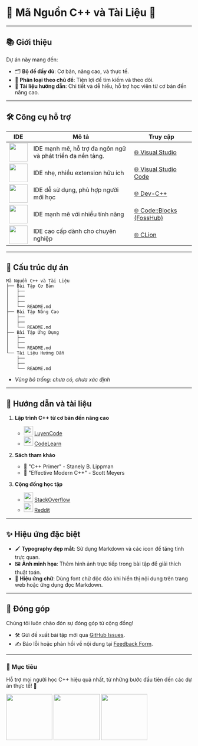 
# 🌟 **Mã Nguồn C++ và Tài Liệu** 🌟

---

## 📚 **Giới thiệu**
Dự án này mang đến:
- 🗂️ **Bộ đề đầy đủ**: Cơ bản, nâng cao, và thực tế.
- 🧩 **Phân loại theo chủ đề**: Tiện lợi để tìm kiếm và theo dõi.
- 📜 **Tài liệu hướng dẫn**: Chi tiết và dễ hiểu, hỗ trợ học viên từ cơ bản đến nâng cao.

---

## 🛠️ **Công cụ hỗ trợ**

| **IDE**              | **Mô tả**                                      | **Truy cập**                                                                 |
|-----------------------|-----------------------------------------------|------------------------------------------------------------------------------|
| <img src="https://upload.wikimedia.org/wikipedia/commons/thumb/2/2c/Visual_Studio_Icon_2022.svg/1200px-Visual_Studio_Icon_2022.svg.png" width="50" height="50"> | IDE mạnh mẽ, hỗ trợ đa ngôn ngữ và phát triển đa nền tảng.        | [🌐 Visual Studio](https://c2rsetup.officeapps.live.com/c2r/downloadVS.aspx?sku=community&channel=Release&version=VS2022&source=VSLandingPage&cid=2030:5218f5378adf4a708377f59149e926e8)                     |
| <img src="https://code.visualstudio.com/assets/favicon.ico" width="50" height="50"> | IDE nhẹ, nhiều extension hữu ích        | [🌐 Visual Studio Code](https://code.visualstudio.com/sha/download?build=stable&os=win32-x64-user)                     |
| <img src="https://store-images.s-microsoft.com/image/apps.8200.14525614036320964.388ccdd1-65a9-4bfc-81ce-c614493bcc79.5dfc4719-b603-45a1-a73e-bf55d9d25077" width="50" height="50"> | IDE dễ sử dụng, phù hợp người mới học   | [🌐 Dev-C++](https://sourceforge.net/projects/orwelldevcpp/)               |
| <img src="https://www.codeblocks.org/images/logo160.png" width="50" height="50"> | IDE mạnh mẽ với nhiều tính năng         | [🌐 Code::Blocks (FossHub)](https://www.fosshub.com/Code-Blocks.html?dwl=codeblocks-20.03mingw-setup.exe)                               |
| <img src="https://resources.jetbrains.com/storage/products/clion/img/meta/clion_logo_300x300.png" width="50" height="50"> | IDE cao cấp dành cho chuyên nghiệp       | [🌐 CLion](https://www.jetbrains.com/clion/)                               |

---

## 📂 **Cấu trúc dự án**

```plaintext
Mã Nguồn C++ và Tài Liệu
├── Bài Tập Cơ Bản
│   ├── 
│   ├── 
│   ├── 
│   └── README.md
├── Bài Tập Nâng Cao
│   ├── 
│   ├── 
│   └── README.md
├── Bài Tập Ứng Dụng
│   ├── 
│   ├── 
│   └── README.md
└── Tài Liệu Hướng Dẫn
    ├── 
    ├──
    └── README.md
```
- *Vùng bỏ trống: chưa có, chưa xác định*
---

## 📘 **Hướng dẫn và tài liệu**

1. **Lập trình C++ từ cơ bản đến nâng cao**
   - <img src="https://luyencode.net/favicon-96x96.png" width="25" height="25"> [LuyenCode](https://luyencode.net/)
   - <img src="https://codelearn.io/favicon.png" width="25" height="25"> [CodeLearn](https://codelearn.io/)

2. **Sách tham khảo**
   - 📕 "C++ Primer" - Stanely B. Lippman
   - 📗 "Effective Modern C++" - Scott Meyers

3. **Cộng đồng học tập**
   - <img src="https://static-00.iconduck.com/assets.00/stack-overflow-icon-1024x1024-z4y2lqfd.png" width="25" height="25"> [StackOverflow](https://stackoverflow.com/)
   - <img src="https://www.iconpacks.net/icons/2/free-reddit-logo-icon-2436-thumb.png" width="25" height="25"> [Reddit](https://www.reddit.com/r/cpp/)

---

## ✨ **Hiệu ứng đặc biệt**
- 🖌️ **Typography đẹp mắt**: Sử dụng Markdown và các icon để tăng tính trực quan.
- 🖼️ **Ảnh minh họa**: Thêm hình ảnh trực tiếp trong bài tập để giải thích thuật toán.
- 🎨 **Hiệu ứng chữ**: Dùng font chữ độc đáo khi hiển thị nội dung trên trang web hoặc ứng dụng đọc Markdown.

---

## 🤝 **Đóng góp**
Chúng tôi luôn chào đón sự đóng góp từ cộng đồng!
- 🛠️ Gửi đề xuất bài tập mới qua [GitHub Issues](#).
- ✍️ Báo lỗi hoặc phản hồi về nội dung tại [Feedback Form](#).

---

### **🎯 Mục tiêu**
Hỗ trợ mọi người học C++ hiệu quả nhất, từ những bước đầu tiên đến các dự án thực tế! 🚀

<img src="https://stackoverflow.design/assets/img/logos/audience/soa-logo.svg" width="125">
<img src="https://dangkywebvoibocongthuong.com/wp-content/uploads/2021/11/logo-da-thong-bao-bo-cong-thuong.png" width="125">
<img src="https://tinnhiemmang.vn/storage/photos/shares/CetificateTrust/web_pre_2x.png" width="125">
